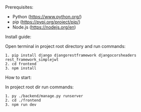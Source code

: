 Prerequisites:
  - Python (https://www.python.org/)
  - pip (https://pypi.org/project/pip/)
  - Node.js (https://nodejs.org/en)

Install guide:

  Open terminal in project root directory and run commands:
  
    1. pip install django djangorestframework djangocorsheaders rest_framework_simplejwt
    2. cd frontend
    3. npm install

How to start:

  In project root dir run commands:
  
    1. py ./backend/manage.py runserver
    2. cd ./frontend
    3. npm run dev
